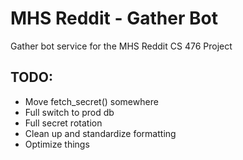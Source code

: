 # MHS Reddit - Gather Bot
Gather bot service for the MHS Reddit CS 476 Project

## TODO:

* Move fetch_secret() somewhere
* Full switch to prod db
* Full secret rotation
* Clean up and standardize formatting
* Optimize things
